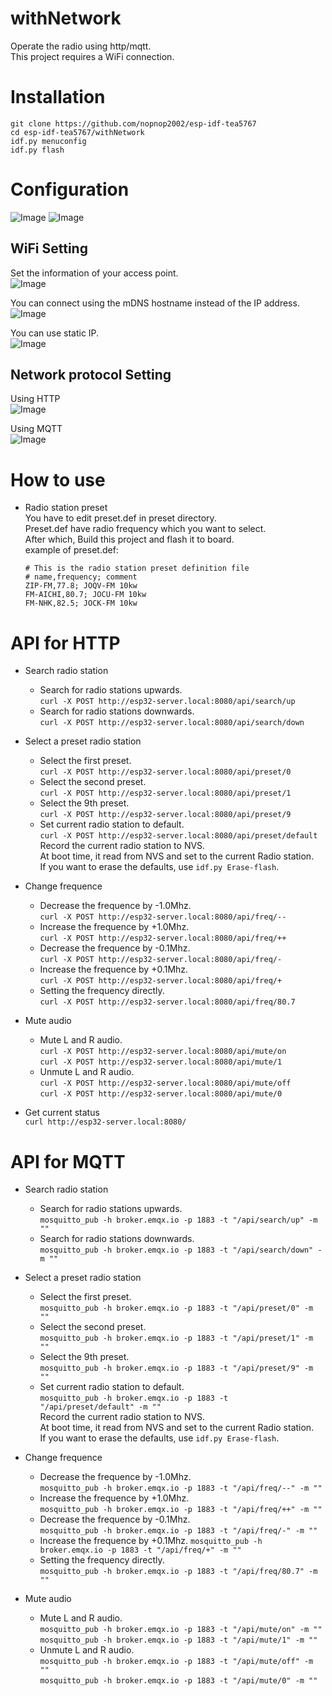 # withNetwork
Operate the radio using http/mqtt.   
This project requires a WiFi connection.   

# Installation
```
git clone https://github.com/nopnop2002/esp-idf-tea5767
cd esp-idf-tea5767/withNetwork
idf.py menuconfig
idf.py flash
```

# Configuration
![Image](https://github.com/user-attachments/assets/f869af69-bb54-4935-887f-61abce648f98)
![Image](https://github.com/user-attachments/assets/430ce51d-2e02-4da1-9d6c-3f5e5c1c0f34)

## WiFi Setting   
Set the information of your access point.   
![Image](https://github.com/user-attachments/assets/76a6c710-1c6c-4417-850e-4c572c8b871f)

You can connect using the mDNS hostname instead of the IP address.   
![Image](https://github.com/user-attachments/assets/02e5c814-bcb3-41a4-b211-5caa014a5b28)

You can use static IP.   
![Image](https://github.com/user-attachments/assets/5395edfd-dcdf-418c-8fdb-54c4bdabddb0)

## Network protocol Setting
Using HTTP   
![Image](https://github.com/user-attachments/assets/b31eeab2-1581-4067-8e3f-84c2b56f711e)

Using MQTT   
![Image](https://github.com/user-attachments/assets/127f99f1-7940-485d-83e8-c673856201d9)

# How to use   
- Radio station preset   
	You have to edit preset.def in preset directory.   
	Preset.def have radio frequency which you want to select.   
	After which, Build this project and flash it to board.   
	example of preset.def:   
	```
	# This is the radio station preset definition file
	# name,frequency; comment
	ZIP-FM,77.8; JOQV-FM 10kw
	FM-AICHI,80.7; JOCU-FM 10kw
	FM-NHK,82.5; JOCK-FM 10kw
	```

# API for HTTP

- Search radio station   
	- Search for radio stations upwards.   
	```curl -X POST http://esp32-server.local:8080/api/search/up```   
	- Search for radio stations downwards.   
	```curl -X POST http://esp32-server.local:8080/api/search/down```   

- Select a preset radio station   
	- Select the first preset.   
	```curl -X POST http://esp32-server.local:8080/api/preset/0```   
	- Select the second preset.   
	```curl -X POST http://esp32-server.local:8080/api/preset/1```   
	- Select the 9th preset.   
	```curl -X POST http://esp32-server.local:8080/api/preset/9```   
	- Set current radio station to default.   
	```curl -X POST http://esp32-server.local:8080/api/preset/default```   
	Record the current radio station to NVS.   
	At boot time, it read from NVS and set to the current Radio station.   
	If you want to erase the defaults, use ```idf.py Erase-flash```.   

- Change frequence   
	- Decrease the frequence by -1.0Mhz.   
	```curl -X POST http://esp32-server.local:8080/api/freq/--```   
	- Increase the frequence by +1.0Mhz.   
	```curl -X POST http://esp32-server.local:8080/api/freq/++```   
	- Decrease the frequence by -0.1Mhz.   
	```curl -X POST http://esp32-server.local:8080/api/freq/-```   
	- Increase the frequence by +0.1Mhz.   
	```curl -X POST http://esp32-server.local:8080/api/freq/+```   
	- Setting the frequency directly.   
	```curl -X POST http://esp32-server.local:8080/api/freq/80.7```   

- Mute audio   
	- Mute L and R audio.   
	```curl -X POST http://esp32-server.local:8080/api/mute/on```   
	```curl -X POST http://esp32-server.local:8080/api/mute/1```   
	- Unmute L and R audio.   
	```curl -X POST http://esp32-server.local:8080/api/mute/off```   
	```curl -X POST http://esp32-server.local:8080/api/mute/0```   

- Get current status   
 ```curl http://esp32-server.local:8080/```


# API for MQTT

- Search radio station   
	- Search for radio stations upwards.   
	```mosquitto_pub -h broker.emqx.io -p 1883 -t "/api/search/up" -m ""```   
	- Search for radio stations downwards.   
	```mosquitto_pub -h broker.emqx.io -p 1883 -t "/api/search/down" -m ""```   

- Select a preset radio station   
	- Select the first preset.   
	```mosquitto_pub -h broker.emqx.io -p 1883 -t "/api/preset/0" -m ""```   
	- Select the second preset.   
	```mosquitto_pub -h broker.emqx.io -p 1883 -t "/api/preset/1" -m ""```   
	- Select the 9th preset.   
	```mosquitto_pub -h broker.emqx.io -p 1883 -t "/api/preset/9" -m ""```   
	- Set current radio station to default.   
	```mosquitto_pub -h broker.emqx.io -p 1883 -t "/api/preset/default" -m ""```   
	Record the current radio station to NVS.   
	At boot time, it read from NVS and set to the current Radio station.   
	If you want to erase the defaults, use ```idf.py Erase-flash```.   

- Change frequence   
	- Decrease the frequence by -1.0Mhz.   
	```mosquitto_pub -h broker.emqx.io -p 1883 -t "/api/freq/--" -m ""```   
	- Increase the frequence by +1.0Mhz.   
	```mosquitto_pub -h broker.emqx.io -p 1883 -t "/api/freq/++" -m ""```   
	- Decrease the frequence by -0.1Mhz.   
```mosquitto_pub -h broker.emqx.io -p 1883 -t "/api/freq/-" -m ""```   
	- Increase the frequence by +0.1Mhz.
	```mosquitto_pub -h broker.emqx.io -p 1883 -t "/api/freq/+" -m ""```   
	- Setting the frequency directly.   
	```mosquitto_pub -h broker.emqx.io -p 1883 -t "/api/freq/80.7" -m ""```   

- Mute audio   
	- Mute L and R audio.   
	```mosquitto_pub -h broker.emqx.io -p 1883 -t "/api/mute/on" -m ""```   
	```mosquitto_pub -h broker.emqx.io -p 1883 -t "/api/mute/1" -m ""```   
	- Unmute L and R audio.   
	```mosquitto_pub -h broker.emqx.io -p 1883 -t "/api/mute/off" -m ""```   
	```mosquitto_pub -h broker.emqx.io -p 1883 -t "/api/mute/0" -m ""```   
